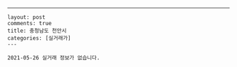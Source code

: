 ---
    layout: post
    comments: true
    title: 충청남도 천안시
    categories: [실거래가]
    ---

    2021-05-26 실거래 정보가 없습니다.

    